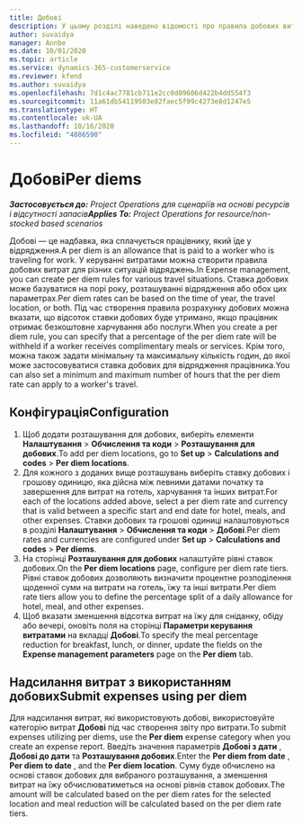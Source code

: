 ```yaml
---
title: Добові
description: У цьому розділі наведено відомості про правила добових витрат, що використовуються в керуванні витратами.
author: suvaidya
manager: Annbe
ms.date: 10/01/2020
ms.topic: article
ms.service: dynamics-365-customerservice
ms.reviewer: kfend
ms.author: suvaidya
ms.openlocfilehash: 7d1c4ac7781cb711e2cc0d09606d422b4dd554f3
ms.sourcegitcommit: 11a61db54119503e82faec5f99c4273e8d1247e5
ms.translationtype: HT
ms.contentlocale: uk-UA
ms.lasthandoff: 10/16/2020
ms.locfileid: "4086590"
---
```

# <a name="per-diems"></a><span data-ttu-id="93f7b-103">Добові</span><span class="sxs-lookup"><span data-stu-id="93f7b-103">Per diems</span></span>

<span data-ttu-id="93f7b-104">_**Застосовується до:** Project Operations для сценаріїв на основі ресурсів і відсутності запасів_</span><span class="sxs-lookup"><span data-stu-id="93f7b-104">_**Applies To:** Project Operations for resource/non-stocked based scenarios_</span></span>


<span data-ttu-id="93f7b-105">Добові — це надбавка, яка сплачується працівнику, який їде у відрядження.</span><span class="sxs-lookup"><span data-stu-id="93f7b-105">A per diem is an allowance that is paid to a worker who is traveling for work.</span></span> <span data-ttu-id="93f7b-106">У керуванні витратами можна створити правила добових витрат для різних ситуацій відряджень.</span><span class="sxs-lookup"><span data-stu-id="93f7b-106">In Expense management, you can create per diem rules for  various travel situations.</span></span> <span data-ttu-id="93f7b-107">Ставка добових може базуватися на порі року, розташуванні відрядження або обох цих параметрах.</span><span class="sxs-lookup"><span data-stu-id="93f7b-107">Per diem rates can be based on the time of year, the travel location, or both.</span></span> <span data-ttu-id="93f7b-108">Під час створення правила розрахунку добових можна вказати, що відсоток ставки добових буде утримано, якщо працівник отримає безкоштовне харчування або послуги.</span><span class="sxs-lookup"><span data-stu-id="93f7b-108">When you create a per diem  rule, you can specify that a percentage of the per diem rate will be withheld if a worker receives complimentary meals or services.</span></span> <span data-ttu-id="93f7b-109">Крім того, можна також задати мінімальну та максимальну кількість годин, до якої може застосовуватися ставка добових для відрядження працівника.</span><span class="sxs-lookup"><span data-stu-id="93f7b-109">You can also set a minimum and maximum number of hours that the per diem rate can apply to a worker's travel.</span></span>

## <a name="configuration"></a><span data-ttu-id="93f7b-110">Конфігурація</span><span class="sxs-lookup"><span data-stu-id="93f7b-110">Configuration</span></span> 

1. <span data-ttu-id="93f7b-111">Щоб додати розташування для добових, виберіть елементи **Налаштування** > **Обчислення та коди** > **Розташування для добових**.</span><span class="sxs-lookup"><span data-stu-id="93f7b-111">To add per diem locations, go to **Set up** > **Calculations and codes** > **Per diem locations**.</span></span>
2. <span data-ttu-id="93f7b-112">Для кожного з доданих вище розташувань виберіть ставку добових і грошову одиницю, яка дійсна між певними датами початку та завершення для витрат на готель, харчування та інших витрат.</span><span class="sxs-lookup"><span data-stu-id="93f7b-112">For each of the locations added above, select a per diem rate and currency that is valid between a specific start and end date for hotel, meals, and other expenses.</span></span> <span data-ttu-id="93f7b-113">Ставки добових та грошові одиниці налаштовуються в розділі **Налаштування** > **Обчислення та коди** > **Добові**.</span><span class="sxs-lookup"><span data-stu-id="93f7b-113">Per diem rates and currencies are configured under **Set up** > **Calculations and codes** > **Per diems**.</span></span>
3. <span data-ttu-id="93f7b-114">На сторінці **Розташування для добових** налаштуйте рівні ставок добових.</span><span class="sxs-lookup"><span data-stu-id="93f7b-114">On the **Per diem locations** page, configure per diem rate tiers.</span></span> <span data-ttu-id="93f7b-115">Рівні ставок добових дозволяють визначити процентне розподілення щоденної суми на витрати на готель, їжу та інші витрати.</span><span class="sxs-lookup"><span data-stu-id="93f7b-115">Per diem rate tiers allow you to define the percentage split of a daily allowance for hotel, meal, and other expenses.</span></span> 
4. <span data-ttu-id="93f7b-116">Щоб вказати зменшення відсотка витрат на їжу для сніданку, обіду або вечері, оновіть поля на сторінці **Параметри керування витратами** на вкладці **Добові**.</span><span class="sxs-lookup"><span data-stu-id="93f7b-116">To specify the meal percentage reduction for breakfast, lunch, or dinner, update the fields on the **Expense management parameters** page on the **Per diem** tab.</span></span> 
    
## <a name="submit-expenses-using-per-diem"></a><span data-ttu-id="93f7b-117">Надсилання витрат з використанням добових</span><span class="sxs-lookup"><span data-stu-id="93f7b-117">Submit expenses using per diem</span></span>
<span data-ttu-id="93f7b-118">Для надсилання витрат, які використовують добові, використовуйте категорію витрат **Добові** під час створення звіту про витрати.</span><span class="sxs-lookup"><span data-stu-id="93f7b-118">To submit expenses utilizing per diems, use the **Per diem** expense category when you create an expense report.</span></span> <span data-ttu-id="93f7b-119">Введіть значення параметрів **Добові з дати** , **Добові до дати** та **Розташування добових**.</span><span class="sxs-lookup"><span data-stu-id="93f7b-119">Enter the **Per diem from date** , **Per diem to date** ,  and the **Per diem location**.</span></span> <span data-ttu-id="93f7b-120">Суму буде обчислено на основі ставок добових для вибраного розташування, а зменшення витрат на їжу обчислюватиметься на основі рівнів ставок добових.</span><span class="sxs-lookup"><span data-stu-id="93f7b-120">The amount will be calculated based on the per diem rates for the selected location and meal reduction will be calculated based on the per diem rate tiers.</span></span>
